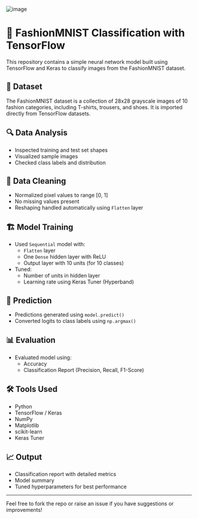 ![image](https://github.com/user-attachments/assets/b104a0f0-d334-47a9-852b-3d5fdd5e0ae5)

# 🧥 FashionMNIST Classification with TensorFlow

This repository contains a simple neural network model built using TensorFlow and Keras to classify images from the FashionMNIST dataset.

## 📂 Dataset
The FashionMNIST dataset is a collection of 28x28 grayscale images of 10 fashion categories, including T-shirts, trousers, and shoes. It is imported directly from TensorFlow datasets.

## 🔍 Data Analysis
- Inspected training and test set shapes
- Visualized sample images
- Checked class labels and distribution

## 🧹 Data Cleaning
- Normalized pixel values to range [0, 1]
- No missing values present
- Reshaping handled automatically using `Flatten` layer

## 🏗️ Model Training
- Used `Sequential` model with:
  - `Flatten` layer
  - One `Dense` hidden layer with ReLU
  - Output layer with 10 units (for 10 classes)
- Tuned:
  - Number of units in hidden layer
  - Learning rate using Keras Tuner (Hyperband)

## 🔮 Prediction
- Predictions generated using `model.predict()`
- Converted logits to class labels using `np.argmax()`

## 📊 Evaluation
- Evaluated model using:
  - Accuracy
  - Classification Report (Precision, Recall, F1-Score)

## 🛠️ Tools Used
- Python
- TensorFlow / Keras
- NumPy
- Matplotlib
- scikit-learn
- Keras Tuner

## 📈 Output
- Classification report with detailed metrics
- Model summary
- Tuned hyperparameters for best performance

---

Feel free to fork the repo or raise an issue if you have suggestions or improvements!

